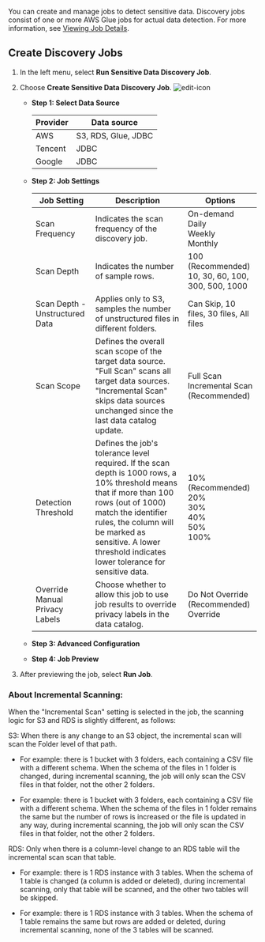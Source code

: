 You can create and manage jobs to detect sensitive data. Discovery jobs consist of one or more AWS Glue jobs for actual data detection. For more information, see [Viewing Job Details](discovery-job-details.md).

## Create Discovery Jobs

1. In the left menu, select **Run Sensitive Data Discovery Job**.
2. Choose **Create Sensitive Data Discovery Job**.
![edit-icon](docs/../../images/job-list-cn.png)

    - **Step 1: Select Data Source**

        | Provider | Data source |
        |----------|-------------|
        | AWS      | S3, RDS, Glue, JDBC |
        | Tencent  | JDBC        |
        | Google   | JDBC        |

    - **Step 2: Job Settings**

        | Job Setting              | Description | Options |
        |--------------------------|-------------|---------|
        | Scan Frequency           | Indicates the scan frequency of the discovery job. | On-demand<br> Daily<br> Weekly<br> Monthly |
        | Scan Depth               | Indicates the number of sample rows. | 100 (Recommended)<br> 10, 30, 60, 100, 300, 500, 1000 |
        | Scan Depth - Unstructured Data | Applies only to S3, samples the number of unstructured files in different folders. | Can Skip, 10 files, 30 files, All files |
        | Scan Scope               | Defines the overall scan scope of the target data source.<br> "Full Scan" scans all target data sources.<br> "Incremental Scan" skips data sources unchanged since the last data catalog update. | Full Scan<br> Incremental Scan (Recommended) |
        | Detection Threshold      | Defines the job's tolerance level required. If the scan depth is 1000 rows, a 10% threshold means that if more than 100 rows (out of 1000) match the identifier rules, the column will be marked as sensitive. A lower threshold indicates lower tolerance for sensitive data. | 10% (Recommended)<br> 20%<br> 30%<br> 40%<br> 50%<br> 100% |
        | Override Manual Privacy Labels | Choose whether to allow this job to use job results to override privacy labels in the data catalog. | Do Not Override (Recommended)<br> Override |

    - **Step 3: Advanced Configuration**
    
    - **Step 4: Job Preview**

3. After previewing the job, select **Run Job**.

### About Incremental Scanning:
When the "Incremental Scan" setting is selected in the job, the scanning logic for S3 and RDS is slightly different, as follows:

S3: When there is any change to an S3 object, the incremental scan will scan the Folder level of that path.

- For example: there is 1 bucket with 3 folders, each containing a CSV file with a different schema. When the schema of the files in 1 folder is changed, during incremental scanning, the job will only scan the CSV files in that folder, not the other 2 folders.

- For example: there is 1 bucket with 3 folders, each containing a CSV file with a different schema. When the schema of the files in 1 folder remains the same but the number of rows is increased or the file is updated in any way, during incremental scanning, the job will only scan the CSV files in that folder, not the other 2 folders.

RDS: Only when there is a column-level change to an RDS table will the incremental scan scan that table.

- For example: there is 1 RDS instance with 3 tables. When the schema of 1 table is changed (a column is added or deleted), during incremental scanning, only that table will be scanned, and the other two tables will be skipped.

- For example: there is 1 RDS instance with 3 tables. When the schema of 1 table remains the same but rows are added or deleted, during incremental scanning, none of the 3 tables will be scanned.